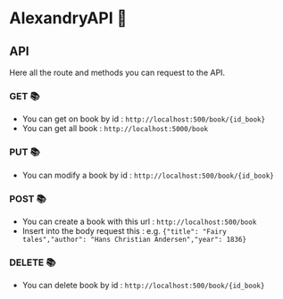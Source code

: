 # AlexandryAPI 🚀

## API 
Here all the route and methods you can request to the API.
### GET 📚
- You can get on book by id : `http://localhost:500/book/{id_book}`
- You can get all book : `http://localhost:5000/book`
### PUT 📚
- You can modify a book by id : `http://localhost:500/book/{id_book}`
### POST 📚
- You can create a book with this url : `http://localhost:500/book`
- Insert into the body request this : 
     e.g. `{"title": "Fairy tales","author": "Hans Christian Andersen","year": 1836}`
### DELETE 📚
- You can delete book by id : `http://localhost:500/book/{id_book}`
